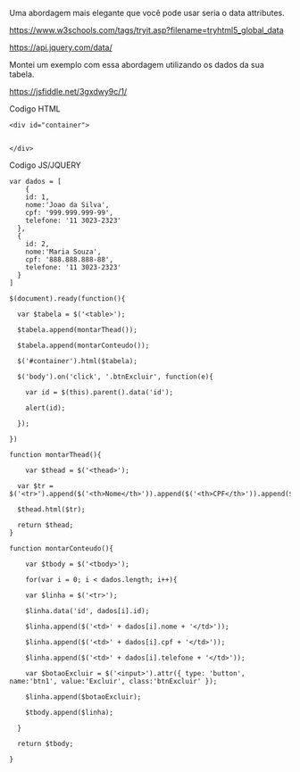 Uma abordagem mais elegante que você pode usar seria o data attributes.

https://www.w3schools.com/tags/tryit.asp?filename=tryhtml5_global_data

https://api.jquery.com/data/


Montei um exemplo com essa abordagem utilizando os dados da sua tabela.

https://jsfiddle.net/3gxdwy9c/1/




Codigo HTML

    <div id="container">
    
    
    </div>
    

Codigo JS/JQUERY

    var dados = [
    	{
      	id: 1,
      	nome:'Joao da Silva',
        cpf: '999.999.999-99',
        telefone: '11 3023-2323'
      },
      {
      	id: 2,
      	nome:'Maria Souza',
        cpf: '888.888.888-88',
        telefone: '11 3023-2323'
      }
    ]
    
    $(document).ready(function(){
    
      var $tabela = $('<table>');
    
      $tabela.append(montarThead());
      
      $tabela.append(montarConteudo());
    
      $('#container').html($tabela);
      
      $('body').on('click', '.btnExcluir', function(e){
      
      	var id = $(this).parent().data('id');
        
        alert(id);
      
      });
    
    })
    
    function montarThead(){
    
    	var $thead = $('<thead>');
      
      var $tr = $('<tr>').append($('<th>Nome</th>')).append($('<th>CPF</th>')).append($('<th>Telefone</th>'));
      
      $thead.html($tr);
      
      return $thead;
    }
    
    function montarConteudo(){
    
    	var $tbody = $('<tbody>');
    
    	for(var i = 0; i < dados.length; i++){
      
        var $linha = $('<tr>');
        
        $linha.data('id', dados[i].id);
        
        $linha.append($('<td>' + dados[i].nome + '</td>'));
        
        $linha.append($('<td>' + dados[i].cpf + '</td>'));
        
        $linha.append($('<td>' + dados[i].telefone + '</td>'));
        
        var $botaoExcluir = $('<input>').attr({ type: 'button', name:'btn1', value:'Excluir', class:'btnExcluir' });
        
        $linha.append($botaoExcluir);
        
        $tbody.append($linha);
      
      }
      
      return $tbody;
      
    }


